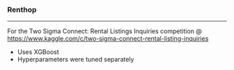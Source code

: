 ### Renthop
_______
For the Two Sigma Connect: Rental Listings Inquiries competition @
https://www.kaggle.com/c/two-sigma-connect-rental-listing-inquiries
- Uses XGBoost
- Hyperparameters were tuned separately
